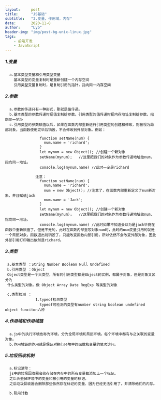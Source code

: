 ```yaml
---
layout:     post
title:      "JS基础"
subtitle:   "3.变量，作用域，内存"
date:       2020-11-8
author:     "Lyb"
header-img: "img/post-bg-unix-linux.jpg"
tags:
    - 前端开发
    - JavaScript
---
```


##### 1.变量
````
  a.基本类型变量和引用类型变量
    基本类型的变量复制时是重新创建一个内存空间
    引用类型变量复制时，是复制引用的指针，指向同一内存空间

````
##### 2.参数
````
  a.参数的传递只有一种形式，那就是值传递。
  b.基本类型的参数传递时把值复制给参数，引用类型的值传递时把内存地址复制给参数，指向同一地址
  c.引用类型的参数赋值以后，如果在函数内部重新进行引用类型的创建和修改，则被视为局部对象，当函数使用完毕后销毁，不会修改到外部对象。例如：

                function setName(num) {
                  num.name = 'richard';
                }
                let mynum = new Object(); //创建一个新对象
                setName(mynum);   //这里把我们的对象作为参数传递地址给num，指向同一地址。
                console.log(mynum.name) //此时一定是richard

              注意：
                function setName(num) {
                  num.name = 'richard';
                  num = new Object(); //注意了，在函数内部重新定义了num新对象，并且赋值jack
                  num.name = 'Jack';
                }
                let mynum = new Object(); //创建一个新对象
                setName(mynum);   //这里把我们的对象作为参数传递地址给num，指向同一地址。
                console.log(mynum.name) //此时如果不知道会以为是jack毕竟在函数中重新赋值了，但是不是的，此时在函数内部重写对象num时，此时的num变量引用的就是一个局部对象，函数退出则销毁了，只能改变函数内部引用，所以依然不会改变外部对象，因此外部引用打印输出依然是richard。
````


##### 3.类型

````
 a.基本类型 ：String Number Boolean Null Undefined
 b.引用类型 ：Object
 Object类型是一个大类型，所有的引用类型都是Object的实例，都属于对象，但是对象又区分为
 什么类型的对象。像 Object Array Date RegExp 等类型的对象

 c.类型检测 ： 
              1.typeof检测类型
                typeof可检测的类型有number string boolean undefined object funciton六种
````

##### 4.作用域和作用域链
      a.js中的执行环境也称为环境，分为全局环境和局部环境。每个环境中都有与之关联的变量对象。
      b.作用域链的作用就是保证对执行环境中的函数和变量的依次访问。

##### 5.垃圾回收机制

      a.标记清除：
      js中的垃圾回收器会给存储在内存中的所有变量都添加上一个标记。
      之后会去掉环境中的变量和被引用的变量的标记。
      之后垃圾回收器会删除那些依然存在标记的变量，因为已经无法引用了，并清除他们的内存。

      b.引用计数

